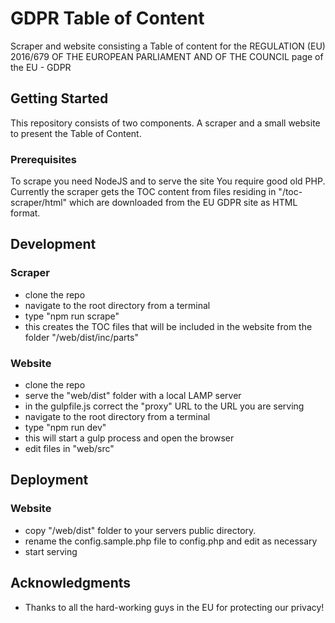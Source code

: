 # GDPR Table of Content

Scraper and website consisting a Table of content for the REGULATION (EU) 2016/679 OF THE EUROPEAN PARLIAMENT AND OF THE COUNCIL page of the EU - GDPR

## Getting Started

This repository consists of two components. A scraper and a small website to present the Table of Content.

### Prerequisites

To scrape you need NodeJS and to serve the site You require good old PHP. Currently the scraper gets the TOC content from files residing in "/toc-scraper/html" which are downloaded from the EU GDPR site as HTML format.

## Development

### Scraper
- clone the repo
- navigate to the root directory from a terminal
- type "npm run scrape"
- this creates the TOC files that will be included in the website from the folder "/web/dist/inc/parts"

### Website
- clone the repo
- serve the "web/dist" folder with a local LAMP server
- in the gulpfile.js correct  the "proxy" URL to the URL you are serving 
- navigate to the root directory from a terminal
- type "npm run dev"
- this will start a gulp process and open the browser
- edit files in "web/src"

## Deployment

### Website
- copy "/web/dist" folder to your servers public directory.
- rename the config.sample.php file to config.php and edit as necessary
- start serving

## Acknowledgments

* Thanks to all the hard-working guys in the EU for protecting our privacy!
